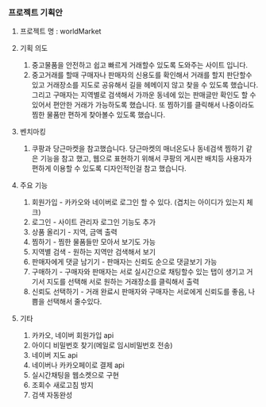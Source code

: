 ### 프로젝트 기획안

1. 프로젝트 명 : worldMarket

2. 기획 의도
    1. 중고물품을 안전하고 쉽고 빠르게 거래할수 있도록 도와주는 사이트 입니다.
    2. 중고거래를 할때 구매자나 판매자의 신용도를 확인해서 거래를 할지 판단할수 있고 거래장소를 지도로 공유해서 길을 헤메이지 않고 찾을 수 있도록 했습니다. 그리고 구매자는 지역별로 검색해서 가까운 동네에 있는 판매글만 확인도 할 수 있어서 편안한 거래가 가능하도록 했습니다. 또 찜하기를 클릭해서 나중이라도 찜한 물품만 편하게 찾아볼수 있도록 했습니다.

3. 벤치마킹
    1. 쿠팡과 당근마켓을 참고했습니다. 당근마켓의 매너온도나 동네검색 찜하기 같은 기능을 참고 했고, 웹으로 표현하기 위해서 쿠팡의 게시판 배치등 사용자가 편하게 이용할 수 있도록 디자인적인걸 참고 했습니다.  

4. 주요 기능 
    1. 회원가입 - 카카오와 네이버로 로그인 할 수 있다. (겹치는 아이디가 있는지 체크)
    2. 로그인 - 사이트 관리자 로그인 기능도 추가
    3. 상품 올리기 - 지역, 금액 출력
    4. 찜하기 - 찜한 물품들만 모아서 보기도 가능
    5. 지역별 검색 - 원하는 지역만 검색해서 보기
    6. 판매자에게 댓글 남기기 - 판매자는 신뢰도 순으로 댓글보기 가능
    7. 구매하기 - 구매자와 판매자는 서로 실시간으로 채팅할수 있는 탭이 생기고 거기서 지도를 선택해 서로 원하는 거래장소를 클릭해서 출력
    8. 신뢰도 선택하기 - 거래 완료시 판매자와 구매자는 서로에게 신뢰도를 좋음, 나쁨을 선택해서 줄수있다.

3. 기타
    1. 카카오, 네이버 회원가입 api
    2. 아이디 비밀번호 찾기(메일로 임시비밀번호 전송)
    3. 네이버 지도 api
    4. 네이버나 카카오페이로 결제 api
    5. 실시간채팅을 웹소켓으로 구현
    6. 조회수 새로고침 방지
    7. 검색 자동완성

